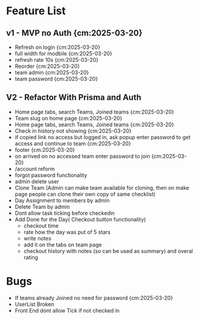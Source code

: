# Feature List

## v1 - MVP no Auth {cm:2025-03-20}

- Refresh on login {cm:2025-03-20}
- full width for modbile {cm:2025-03-20}
- refresh rate 10s {cm:2025-03-20}
- Reorder {cm:2025-03-20}
- team admin {cm:2025-03-20}
- team password {cm:2025-03-20}

## V2 - Refactor With Prisma and Auth

- Home page tabs, search Teams, Joined teams {cm:2025-03-20}
- Team slug on home page {cm:2025-03-20}
- Home page tabs, search Teams, Joined teams {cm:2025-03-20}
- Check in history not showing {cm:2025-03-20}
- if copied link no access but logged in, ask popup enter password to get access and continue to team {cm:2025-03-20}
- footer {cm:2025-03-20}
- on arrived on no accessed team enter password to join {cm:2025-03-20}
- /account reform
- forgot password functionality
- admin delete user
- Clone Team (Admin can make team available for cloning, then on make page people can clone their own copy of same checklist)
- Day Assignment to members by admin
- Delete Team by admin
- Dont allow task ticking before checkedin
- Add Done for the Day( Checkout button functionality)
  - checkout time
  - rate how the day was put of 5 stars
  - write notes
  - add it on the tabs on team page
  - checkout history with notes (so can be used as summary) and overal rating

# Bugs

- If teams already Joined no need for password {cm:2025-03-20}
- UserList Broken
- Front End dont allow Tick if not checked in
